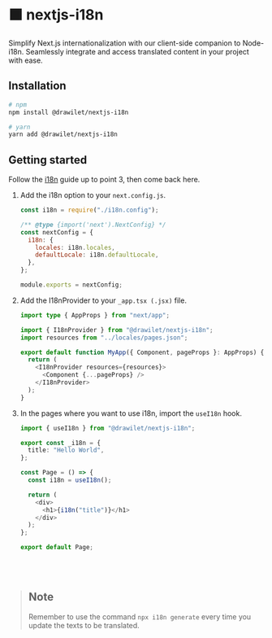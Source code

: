 # ⬛ nextjs-i18n

Simplify Next.js internationalization with our client-side companion to Node-i18n. Seamlessly integrate and access translated content in your project with ease.

## Installation

```bash
# npm
npm install @drawilet/nextjs-i18n

# yarn
yarn add @drawilet/nextjs-i18n
```

## Getting started

Follow the [i18n](https://www.npmjs.com/package/@drawilet/i18n#getting-started) guide up to point 3, then come back here.

1. Add the i18n option to your `next.config.js`.

   ```js
   const i18n = require("./i18n.config");

   /** @type {import('next').NextConfig} */
   const nextConfig = {
     i18n: {
       locales: i18n.locales,
       defaultLocale: i18n.defaultLocale,
     },
   };

   module.exports = nextConfig;
   ```

1. Add the I18nProvider to your `_app.tsx (.jsx)` file.

   ```ts
   import type { AppProps } from "next/app";

   import { I18nProvider } from "@drawilet/nextjs-i18n";
   import resources from "../locales/pages.json";

   export default function MyApp({ Component, pageProps }: AppProps) {
     return (
       <I18nProvider resources={resources}>
         <Component {...pageProps} />
       </I18nProvider>
     );
   }
   ```

1. In the pages where you want to use i18n, import the `useI18n` hook.

   ```ts
   import { useI18n } from "@drawilet/nextjs-i18n";

   export const _i18n = {
     title: "Hello World",
   };

   const Page = () => {
     const i18n = useI18n();

     return (
       <div>
         <h1>{i18n("title")}</h1>
       </div>
     );
   };

   export default Page;
   ```

<br>
<br>

> ## Note
> Remember to use the command `npx i18n generate` every time you update the texts to be translated.
